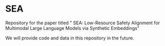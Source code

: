 # SEA
Repository for the paper titled " SEA: Low-Resource Safety Alignment for Multimodal Large Language Models via Synthetic Embeddings"

We will provide code and data in this repository in the future.
